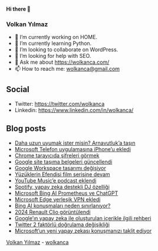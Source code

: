 #### Hi there 👋

### Volkan Yılmaz

- 🔭 I’m currently working on HOME.
- 🌱 I’m currently learning Python.
- 👯 I’m looking to collaborate on WordPress.
- 🤔 I’m looking for help with SEO.
- 💬 Ask me about https://wolkanca.com/
- 📫 How to reach me: wolkanca@gmail.com

## Social
- Twitter: https://twitter.com/wolkanca
- Linkedin: https://www.linkedin.com/in/wolkanca/



## Blog posts
<!-- BLOG-POST-LIST:START -->
- [Daha uzun uyumak ister misin? Arnavutluk’a taşın](https://wolkanca.com/daha-uzun-uyumak-ister-misin-arnavutluka-tasin/)
- [Microsoft Telefon uygulamasına iPhone’u ekledi](https://wolkanca.com/microsoft-telefon-uygulamasina-iphoneu-ekledi/)
- [Chrome tarayıcıda şifreleri görmek](https://wolkanca.com/chrome-tarayicida-sifreleri-gormek/)
- [Google site taşıma belgeleri güncellendi](https://wolkanca.com/google-site-tasima-belgeleri-guncellendi/)
- [Google Workspace tasarımı değişiyor](https://wolkanca.com/google-workspace-tasarimi-degisiyor/)
- [Yüzüklerin Efendisi film serisine devam](https://wolkanca.com/yuzuklerin-efendisi-film-serisine-devam/)
- [YouTube Music’e podcast eklendi](https://wolkanca.com/youtube-musice-podcast-eklendi/)
- [Spotify, yapay zeka destekli DJ özelliği](https://wolkanca.com/spotify-yapay-zeka-destekli-dj-ozelligi/)
- [Microsoft Bing AI Prometheus ve ChatGPT](https://wolkanca.com/microsoft-bing-ai-prometheus-ve-chatgpt/)
- [Microsoft Edge yerleşik VPN ekledi](https://wolkanca.com/microsoft-edge-yerlesik-vpn-ekledi/)
- [Bing AI konuşmaları neden sınırlanıyor?](https://wolkanca.com/bing-ai-konusmalari-neden-sinirlaniyor/)
- [2024 Renault Clio görüntülendi](https://wolkanca.com/2024-renault-clio-goruntulendi/)
- [Google’ın yapay zeka ile oluşturulan içerikle ilgili rehberi](https://wolkanca.com/googlein-yapay-zeka-ile-olusturulan-icerikle-ilgili-rehberi/)
- [Twitter 2 faktörlü doğrulama değişikliği](https://wolkanca.com/twitter-2-faktorlu-dogrulama-degisikligi/)
- [Microsoft’un yeni yapay zekası konuşmanızı taklit ediyor](https://wolkanca.com/microsoftun-yeni-yapay-zekasi-konusmanizi-taklit-ediyor/)
<!-- BLOG-POST-LIST:END -->


[Volkan Yılmaz](https://volkanyilmaz.com.tr/) - [wolkanca](https://wolkanca.com/)
